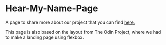 # Hear-My-Name-Page

A page to share more about our project that you can find [here.](https://github.com/elaramendes/hear-my-name-page)

This page is also based on the layout from The Odin Project, where we had to make a landing page using flexbox.